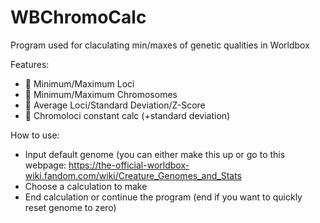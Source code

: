 # WBChromoCalc
Program used for claculating min/maxes of genetic qualities in Worldbox

Features:
- :small_blue_diamond: Minimum/Maximum Loci
- :large_blue_diamond: Minimum/Maximum Chromosomes
- :small_orange_diamond: Average Loci/Standard Deviation/Z-Score
- :closed_book: Chromoloci constant calc (+standard deviation)

How to use:
- Input default genome (you can either make this up or go to this webpage: https://the-official-worldbox-wiki.fandom.com/wiki/Creature_Genomes_and_Stats
- Choose a calculation to make
- End calculation or continue the program (end if you want to quickly reset genome to zero)

